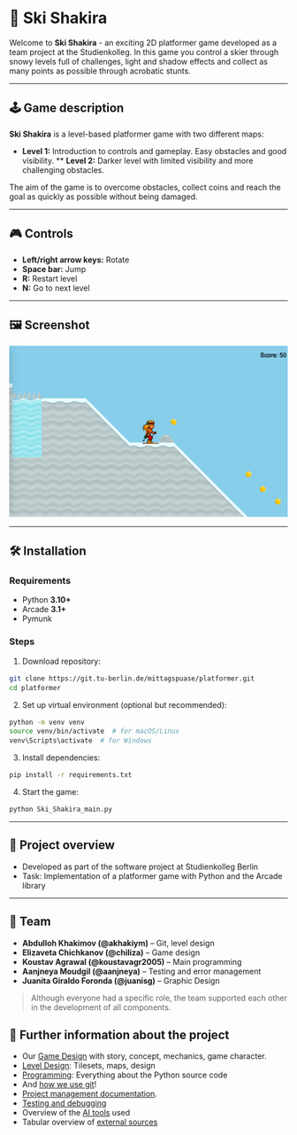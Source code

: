 # 🎿 Ski Shakira

Welcome to **Ski Shakira** - an exciting 2D platformer game developed as a team project at the Studienkolleg. In this game you control a skier through snowy levels full of challenges, light and shadow effects and collect as many points as possible through acrobatic stunts.

---

## 🕹️ Game description

**Ski Shakira** is a level-based platformer game with two different maps:

* **Level 1:** Introduction to controls and gameplay. Easy obstacles and good visibility.
** **Level 2:** Darker level with limited visibility and more challenging obstacles.

The aim of the game is to overcome obstacles, collect coins and reach the goal as quickly as possible without being damaged.

---

## 🎮 Controls

* **Left/right arrow keys:** Rotate
* **Space bar:** Jump
* **R:** Restart level
* **N:** Go to next level


---

## 🖼️ Screenshot

![Screenshot Level 1](assets/screenshot.png)

---

## 🛠️ Installation

### Requirements

* Python **3.10+**
* Arcade **3.1+**
* Pymunk

### Steps

1. Download repository:

```bash
git clone https://git.tu-berlin.de/mittagspuase/platformer.git
cd platformer
```

2. Set up virtual environment (optional but recommended):

```bash
python -m venv venv
source venv/bin/activate  # for macOS/Linux
venv\Scripts\activate  # for Windows
```

3. Install dependencies:

```bash
pip install -r requirements.txt
```

4. Start the game:

```bash
python Ski_Shakira_main.py
```

---

## 📘 Project overview

* Developed as part of the software project at Studienkolleg Berlin
* Task: Implementation of a platformer game with Python and the Arcade library

---

## 👥 Team

* **Abdulloh Khakimov (@akhakiym)** – Git, level design
* **Elizaveta Chichkanov (@chiliza)** – Game design
* **Koustav Agrawal (@koustavagr2005)** – Main programming
* **Aanjneya Moudgil (@aanjneya)** – Testing and error management
* **Juanita Giraldo Foronda (@juanisg)** – Graphic Design

> Although everyone had a specific role, the team supported each other in the development of all components.


## 📄 Further information about the project
- Our [Game Design](docs/game-design.md) with story, concept, mechanics, game character.
- [Level Design](docs/level-design.md): Tilesets, maps, design
- [Programming](docs/implementation.md): Everything about the Python source code
- And [how we use git](docs/git.md)!
- [Project management documentation](docs/project-management.md).
- [Testing and debugging](docs/test.md)
- Overview of the [AI tools](docs/ai.md) used
- Tabular overview of [external sources](docs/references.md)
